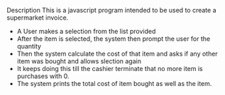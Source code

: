 Description 
This is a javascript program intended to be used to create a supermarket invoice.
- A User makes a selection from the list provided
- After the item is selected, the system then prompt the user for the quantity
- Then the system calculate the cost of that item and asks if any other item was bought and allows slection again
- It keeps doing this till the cashier terminate that no more item is purchases with 0.
- The system prints the total cost of item bought as well as the item. 